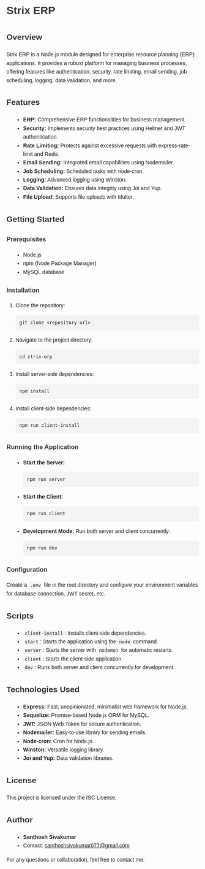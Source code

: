 <!DOCTYPE html>
<html lang="en">
<head>
  <meta charset="UTF-8">
  <meta name="viewport" content="width=device-width, initial-scale=1.0">
  <title>Strix ERP - README</title>
  <style>
    body { font-family: Arial, sans-serif; line-height: 1.6; }
    h1, h2, h3 { color: #333; }
    code { background-color: #f4f4f4; padding: 2px 4px; border-radius: 4px; }
    pre { background-color: #f4f4f4; padding: 10px; border-radius: 4px; overflow: auto; }
    ul { list-style-type: disc; margin-left: 20px; }
  </style>
</head>
<body>

<h1>Strix ERP</h1>

<h2>Overview</h2>
<p>Strix ERP is a Node.js module designed for enterprise resource planning (ERP) applications. It provides a robust platform for managing business processes, offering features like authentication, security, rate limiting, email sending, job scheduling, logging, data validation, and more.</p>

<h2>Features</h2>
<ul>
  <li><strong>ERP:</strong> Comprehensive ERP functionalities for business management.</li>
  <li><strong>Security:</strong> Implements security best practices using Helmet and JWT authentication.</li>
  <li><strong>Rate Limiting:</strong> Protects against excessive requests with express-rate-limit and Redis.</li>
  <li><strong>Email Sending:</strong> Integrated email capabilities using Nodemailer.</li>
  <li><strong>Job Scheduling:</strong> Scheduled tasks with node-cron.</li>
  <li><strong>Logging:</strong> Advanced logging using Winston.</li>
  <li><strong>Data Validation:</strong> Ensures data integrity using Joi and Yup.</li>
  <li><strong>File Upload:</strong> Supports file uploads with Multer.</li>
</ul>

<h2>Getting Started</h2>

<h3>Prerequisites</h3>
<ul>
  <li>Node.js</li>
  <li>npm (Node Package Manager)</li>
  <li>MySQL database</li>
</ul>

<h3>Installation</h3>
<ol>
  <li>Clone the repository:
    <pre><code>git clone &lt;repository-url&gt;</code></pre>
  </li>
  <li>Navigate to the project directory:
    <pre><code>cd strix-erp</code></pre>
  </li>
  <li>Install server-side dependencies:
    <pre><code>npm install</code></pre>
  </li>
  <li>Install client-side dependencies:
    <pre><code>npm run client-install</code></pre>
  </li>
</ol>

<h3>Running the Application</h3>
<ul>
  <li><strong>Start the Server:</strong>
    <pre><code>npm run server</code></pre>
  </li>
  <li><strong>Start the Client:</strong>
    <pre><code>npm run client</code></pre>
  </li>
  <li><strong>Development Mode:</strong>
    Run both server and client concurrently:
    <pre><code>npm run dev</code></pre>
  </li>
</ul>

<h3>Configuration</h3>
<p>Create a <code>.env</code> file in the root directory and configure your environment variables for database connection, JWT secret, etc.</p>

<h2>Scripts</h2>
<ul>
  <li><code>client-install</code>: Installs client-side dependencies.</li>
  <li><code>start</code>: Starts the application using the <code>node</code> command.</li>
  <li><code>server</code>: Starts the server with <code>nodemon</code> for automatic restarts.</li>
  <li><code>client</code>: Starts the client-side application.</li>
  <li><code>dev</code>: Runs both server and client concurrently for development.</li>
</ul>

<h2>Technologies Used</h2>
<ul>
  <li><strong>Express:</strong> Fast, unopinionated, minimalist web framework for Node.js.</li>
  <li><strong>Sequelize:</strong> Promise-based Node.js ORM for MySQL.</li>
  <li><strong>JWT:</strong> JSON Web Token for secure authentication.</li>
  <li><strong>Nodemailer:</strong> Easy-to-use library for sending emails.</li>
  <li><strong>Node-cron:</strong> Cron for Node.js.</li>
  <li><strong>Winston:</strong> Versatile logging library.</li>
  <li><strong>Joi and Yup:</strong> Data validation libraries.</li>
</ul>

<h2>License</h2>
<p>This project is licensed under the ISC License.</p>

<h2>Author</h2>
<ul>
  <li><strong>Santhosh Sivakumar</strong></li>
  <li>Contact: <a href="mailto:santhoshsivakumar077@gmail.com">santhoshsivakumar077@gmail.com</a></li>
</ul>
<p>For any questions or collaboration, feel free to contact me.</p>

</body>
</html>
